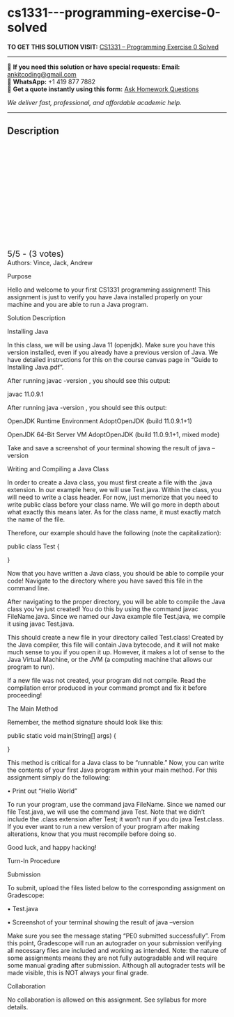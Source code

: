 # cs1331---programming-exercise-0-solved
**TO GET THIS SOLUTION VISIT:** [CS1331 – Programming Exercise 0 Solved](https://www.ankitcodinghub.com/product/cs1331-programming-exercise-0-solved/)


---

📩 **If you need this solution or have special requests:** **Email:** ankitcoding@gmail.com  
📱 **WhatsApp:** +1 419 877 7882  
📄 **Get a quote instantly using this form:** [Ask Homework Questions](https://www.ankitcodinghub.com/services/ask-homework-questions/)

*We deliver fast, professional, and affordable academic help.*

---

<h2>Description</h2>



<div class="kk-star-ratings kksr-auto kksr-align-center kksr-valign-top" data-payload="{&quot;align&quot;:&quot;center&quot;,&quot;id&quot;:&quot;123779&quot;,&quot;slug&quot;:&quot;default&quot;,&quot;valign&quot;:&quot;top&quot;,&quot;ignore&quot;:&quot;&quot;,&quot;reference&quot;:&quot;auto&quot;,&quot;class&quot;:&quot;&quot;,&quot;count&quot;:&quot;3&quot;,&quot;legendonly&quot;:&quot;&quot;,&quot;readonly&quot;:&quot;&quot;,&quot;score&quot;:&quot;5&quot;,&quot;starsonly&quot;:&quot;&quot;,&quot;best&quot;:&quot;5&quot;,&quot;gap&quot;:&quot;4&quot;,&quot;greet&quot;:&quot;Rate this product&quot;,&quot;legend&quot;:&quot;5\/5 - (3 votes)&quot;,&quot;size&quot;:&quot;24&quot;,&quot;title&quot;:&quot;CS1331 - Programming Exercise 0 Solved&quot;,&quot;width&quot;:&quot;138&quot;,&quot;_legend&quot;:&quot;{score}\/{best} - ({count} {votes})&quot;,&quot;font_factor&quot;:&quot;1.25&quot;}">

<div class="kksr-stars">

<div class="kksr-stars-inactive">
            <div class="kksr-star" data-star="1" style="padding-right: 4px">


<div class="kksr-icon" style="width: 24px; height: 24px;"></div>
        </div>
            <div class="kksr-star" data-star="2" style="padding-right: 4px">


<div class="kksr-icon" style="width: 24px; height: 24px;"></div>
        </div>
            <div class="kksr-star" data-star="3" style="padding-right: 4px">


<div class="kksr-icon" style="width: 24px; height: 24px;"></div>
        </div>
            <div class="kksr-star" data-star="4" style="padding-right: 4px">


<div class="kksr-icon" style="width: 24px; height: 24px;"></div>
        </div>
            <div class="kksr-star" data-star="5" style="padding-right: 4px">


<div class="kksr-icon" style="width: 24px; height: 24px;"></div>
        </div>
    </div>

<div class="kksr-stars-active" style="width: 138px;">
            <div class="kksr-star" style="padding-right: 4px">


<div class="kksr-icon" style="width: 24px; height: 24px;"></div>
        </div>
            <div class="kksr-star" style="padding-right: 4px">


<div class="kksr-icon" style="width: 24px; height: 24px;"></div>
        </div>
            <div class="kksr-star" style="padding-right: 4px">


<div class="kksr-icon" style="width: 24px; height: 24px;"></div>
        </div>
            <div class="kksr-star" style="padding-right: 4px">


<div class="kksr-icon" style="width: 24px; height: 24px;"></div>
        </div>
            <div class="kksr-star" style="padding-right: 4px">


<div class="kksr-icon" style="width: 24px; height: 24px;"></div>
        </div>
    </div>
</div>


<div class="kksr-legend" style="font-size: 19.2px;">
            5/5 - (3 votes)    </div>
    </div>
Authors: Vince, Jack, Andrew

Purpose

Hello and welcome to your first CS1331 programming assignment! This assignment is just to verify you have Java installed properly on your machine and you are able to run a Java program.

Solution Description

Installing Java

In this class, we will be using Java 11 (openjdk). Make sure you have this version installed, even if you already have a previous version of Java. We have detailed instructions for this on the course canvas page in “Guide to Installing Java.pdf”.

After running javac -version , you should see this output:

javac 11.0.9.1

After running java -version , you should see this output:

OpenJDK Runtime Environment AdoptOpenJDK (build 11.0.9.1+1)

OpenJDK 64-Bit Server VM AdoptOpenJDK (build 11.0.9.1+1, mixed mode)

Take and save a screenshot of your terminal showing the result of java –version

Writing and Compiling a Java Class

In order to create a Java class, you must first create a file with the .java extension. In our example here, we will use Test.java. Within the class, you will need to write a class header. For now, just memorize that you need to write public class before your class name. We will go more in depth about what exactly this means later. As for the class name, it must exactly match the name of the file.

Therefore, our example should have the following (note the capitalization):

public class Test {

}

Now that you have written a Java class, you should be able to compile your code! Navigate to the directory where you have saved this file in the command line.

After navigating to the proper directory, you will be able to compile the Java class you’ve just created! You do this by using the command javac FileName.java. Since we named our Java example file Test.java, we compile it using javac Test.java.

This should create a new file in your directory called Test.class! Created by the Java compiler, this file will contain Java bytecode, and it will not make much sense to you if you open it up. However, it makes a lot of sense to the Java Virtual Machine, or the JVM (a computing machine that allows our program to run).

If a new file was not created, your program did not compile. Read the compilation error produced in your command prompt and fix it before proceeding!

The Main Method

Remember, the method signature should look like this:

public static void main(String[] args) {

}

This method is critical for a Java class to be “runnable.” Now, you can write the contents of your first Java program within your main method. For this assignment simply do the following:

• Print out “Hello World”

To run your program, use the command java FileName. Since we named our file Test.java, we will use the command java Test. Note that we didn’t include the .class extension after Test; it won’t run if you do java Test.class. If you ever want to run a new version of your program after making alterations, know that you must recompile before doing so.

Good luck, and happy hacking!

Turn-In Procedure

Submission

To submit, upload the files listed below to the corresponding assignment on Gradescope:

• Test.java

• Screenshot of your terminal showing the result of java –version

Make sure you see the message stating “PE0 submitted successfully”. From this point, Gradescope will run an autograder on your submission verifying all necessary files are included and working as intended. Note: the nature of some assignments means they are not fully autogradable and will require some manual grading after submission. Although all autograder tests will be made visible, this is NOT always your final grade.

Collaboration

No collaboration is allowed on this assignment. See syllabus for more details.
